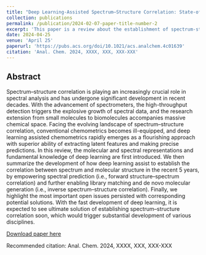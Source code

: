 ```yaml
---
title: "Deep Learning-Assisted Spectrum–Structure Correlation: State-of-the-Art and Perspectives"
collection: publications
permalink: /publication/2024-02-07-paper-title-number-2
excerpt: 'This paper is a review about the establishment of spectrum-structure correlation assisted by deep learning.'
date: 2024-04-25
venue: 'April 25'
paperurl: 'https://pubs.acs.org/doi/10.1021/acs.analchem.4c01639'
citation: 'Anal. Chem. 2024, XXXX, XXX, XXX-XXX'
---
```

## Abstract
Spectrum–structure correlation is playing an increasingly crucial role in spectral analysis and has undergone significant development in recent decades. With the advancement of spectrometers, the high-throughput detection triggers the explosive growth of spectral data, and the research extension from small molecules to biomolecules accompanies massive chemical space. Facing the evolving landscape of spectrum–structure correlation, conventional chemometrics becomes ill-equipped, and deep learning assisted chemometrics rapidly emerges as a flourishing approach with superior ability of extracting latent features and making precise predictions. In this review, the molecular and spectral representations and fundamental knowledge of deep learning are first introduced. We then summarize the development of how deep learning assist to establish the correlation between spectrum and molecular structure in the recent 5 years, by empowering spectral prediction (i.e., forward structure–spectrum correlation) and further enabling library matching and de novo molecular generation (i.e., inverse spectrum–structure correlation). Finally, we highlight the most important open issues persisted with corresponding potential solutions. With the fast development of deep learning, it is expected to see ultimate solution of establishing spectrum–structure correlation soon, which would trigger substantial development of various disciplines.


[Download paper here](https://pubs.acs.org/doi/10.1021/acs.analchem.4c01639)

Recommended citation: Anal. Chem. 2024, XXXX, XXX, XXX-XXX